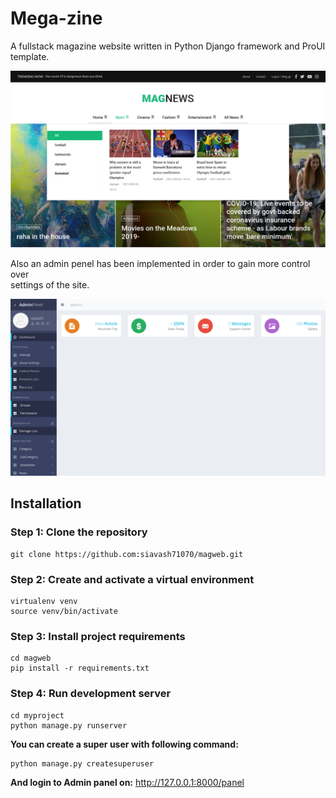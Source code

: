 # Mega-zine
A fullstack magazine website written in Python Django framework and ProUI template.

![landing_page](landing.png)

Also an admin penel has been implemented in order to gain more control over  
settings of the site.  

![admin_page](admin.png)

## Installation

### Step 1: Clone the repository

    git clone https://github.com:siavash71070/magweb.git

### Step 2: Create and activate a virtual environment

    virtualenv venv
    source venv/bin/activate

### Step 3: Install project requirements

    cd magweb
    pip install -r requirements.txt

### Step 4: Run development server

    cd myproject
    python manage.py runserver


**You can create a super user with following command:**

    python manage.py createsuperuser

**And login to Admin panel on:**
http://127.0.0.1:8000/panel